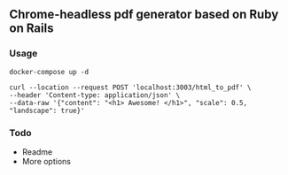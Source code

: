## Chrome-headless pdf generator based on Ruby on Rails

### Usage

```
docker-compose up -d
```

```
curl --location --request POST 'localhost:3003/html_to_pdf' \
--header 'Content-type: application/json' \
--data-raw '{"content": "<h1> Awesome! </h1>", "scale": 0.5, "landscape": true}'
```

### Todo

- Readme
- More options

